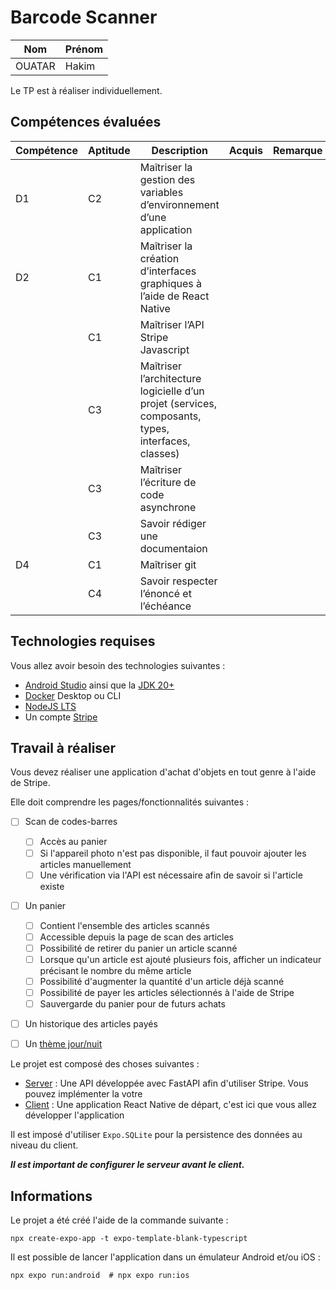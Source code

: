 # Barcode Scanner

|   Nom   | Prénom |
|---------|--------|
|   OUATAR   |  Hakim  |

Le TP est à réaliser individuellement.

## Compétences évaluées

| Compétence | Aptitude | Description                                                                                        | Acquis | Remarque |
|------------|----------|----------------------------------------------------------------------------------------------------|--------|----------|
| D1         | C2       | Maîtriser la gestion des variables d’environnement d’une application                               |        |          |
| D2         | C1       | Maîtriser la création d’interfaces graphiques à l’aide de React Native                             |        |          |
|            | C1       | Maîtriser l’API Stripe Javascript                                                                  |        |          |
|            | C3       | Maîtriser l’architecture logicielle d’un projet (services, composants, types, interfaces, classes) |        |          |
|            | C3       | Maîtriser l’écriture de code asynchrone                                                            |        |          |
|            | C3       | Savoir rédiger une documentaion                                                                    |        |          |
| D4         | C1       | Maîtriser git                                                                                      |        |          |
|            | C4       | Savoir respecter l’énoncé et l’échéance                                                            |        |          |

## Technologies requises

Vous allez avoir besoin des technologies suivantes :
- [Android Studio](https://developer.android.com/studio "Android Studio") ainsi que la [JDK 20+](https://www.oracle.com/fr/java/technologies/downloads "JDK")
- [Docker](https://www.docker.com "Docker") Desktop ou CLI
- [NodeJS LTS](https://nodejs.org/fr "NodeJS")
- Un compte [Stripe](https://stripe.com/fr "Stripe")

## Travail à réaliser

Vous devez réaliser une application d'achat d'objets en tout genre à l'aide de Stripe.

Elle doit comprendre les pages/fonctionnalités suivantes :

- [ ] Scan de codes-barres
    - [ ] Accès au panier
    - [ ] Si l'appareil photo n'est pas disponible, il faut pouvoir ajouter les articles manuellement
    - [ ] Une vérification via l'API est nécessaire afin de savoir si l'article existe
- [ ] Un panier
    - [ ] Contient l'ensemble des articles scannés
    - [ ] Accessible depuis la page de scan des articles
    - [ ] Possibilité de retirer du panier un article scanné
    - [ ] Lorsque qu'un article est ajouté plusieurs fois, afficher un indicateur précisant le nombre du même article
    - [ ] Possibilité d'augmenter la quantité d'un article déjà scanné
    - [ ] Possibilité de payer les articles sélectionnés à l'aide de Stripe
    - [ ] Sauvergarde du panier pour de futurs achats
- [ ] Un historique des articles payés
- [ ] Un [thème jour/nuit](https://m2.material.io/design/color/dark-theme.html#ui-application)


Le projet est composé des choses suivantes :
- [Server](./server/README.md) : Une API développée avec FastAPI afin d'utiliser Stripe. Vous pouvez implémenter la votre
- [Client](./client/README.md) : Une application React Native de départ, c'est ici que vous allez développer l'application

Il est imposé d'utiliser `Expo.SQLite` pour la persistence des données au niveau du client.

***Il est important de configurer le serveur avant le client.***

## Informations

Le projet a été créé l'aide de la commande suivante :

```shell
npx create-expo-app -t expo-template-blank-typescript
```

Il est possible de lancer l'application dans un émulateur Android et/ou iOS :

```shell
npx expo run:android  # npx expo run:ios
```
